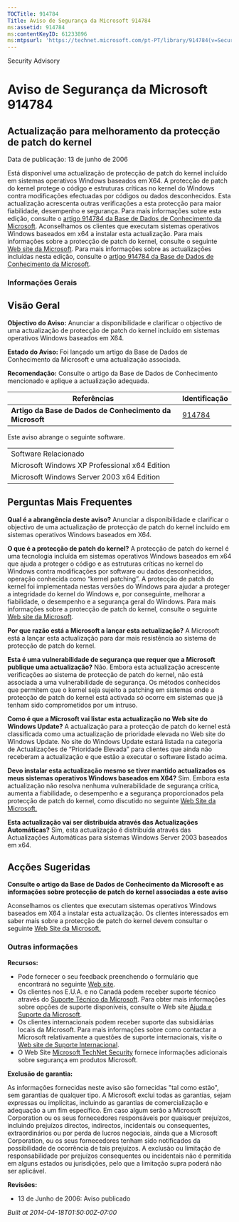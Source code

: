 ```yaml
---
TOCTitle: 914784
Title: Aviso de Segurança da Microsoft 914784
ms:assetid: 914784
ms:contentKeyID: 61233896
ms:mtpsurl: 'https://technet.microsoft.com/pt-PT/library/914784(v=Security.10)'
---
```


Security Advisory

Aviso de Segurança da Microsoft 914784
======================================

Actualização para melhoramento da protecção de patch do kernel
--------------------------------------------------------------

Data de publicação: 13 de junho de 2006

Está disponível uma actualização de protecção de patch do kernel incluído em sistemas operativos Windows baseados em X64. A protecção de patch do kernel protege o código e estruturas críticas no kernel do Windows contra modificações efectuadas por códigos ou dados desconhecidos. Esta actualização acrescenta outras verificações a esta protecção para maior fiabilidade, desempenho e segurança. Para mais informações sobre esta edição, consulte o [artigo 914784 da Base de Dados de Conhecimento da Microsoft](http://support.microsoft.com/kb/891861). Aconselhamos os clientes que executam sistemas operativos Windows baseados em x64 a instalar esta actualização. Para mais informações sobre a protecção de patch do kernel, consulte o seguinte [Web site da Microsoft](http://www.microsoft.com/whdc/driver/kernel/64bitpatch_faq.mspx). Para mais informações sobre as actualizações incluídas nesta edição, consulte o [artigo 914784 da Base de Dados de Conhecimento da Microsoft](http://support.microsoft.com/kb/891861).

### Informações Gerais

Visão Geral
-----------

<span></span>
**Objectivo do Aviso:** Anunciar a disponibilidade e clarificar o objectivo de uma actualização de protecção de patch do kernel incluído em sistemas operativos Windows baseados em X64.

**Estado do Aviso:** Foi lançado um artigo da Base de Dados de Conhecimento da Microsoft e uma actualização associada.

**Recomendação:** Consulte o artigo da Base de Dados de Conhecimento mencionado e aplique a actualização adequada.

| Referências                                              | Identificação                                    |
|----------------------------------------------------------|--------------------------------------------------|
| **Artigo da Base de Dados de Conhecimento da Microsoft** | [914784](http://support.microsoft.com/kb/891861) |

Este aviso abrange o seguinte software.

|                                               |
|-----------------------------------------------|
| Software Relacionado                          |
| Microsoft Windows XP Professional x64 Edition |
| Microsoft Windows Server 2003 x64 Edition     |

Perguntas Mais Frequentes
-------------------------

<span></span>
**Qual é a abrangência deste aviso?**
Anunciar a disponibilidade e clarificar o objectivo de uma actualização de protecção de patch do kernel incluído em sistemas operativos Windows baseados em X64.

**O que é a protecção de patch do kernel?**
A protecção de patch do kernel é uma tecnologia incluída em sistemas operativos Windows baseados em x64 que ajuda a proteger o código e as estruturas críticas no kernel do Windows contra modificações por software ou dados desconhecidos, operação conhecida como “kernel patching”. A protecção de patch do kernel foi implementada nestas versões do Windows para ajudar a proteger a integridade do kernel do Windows e, por conseguinte, melhorar a fiabilidade, o desempenho e a segurança geral do Windows. Para mais informações sobre a protecção de patch do kernel, consulte o seguinte [Web site da Microsoft](http://www.microsoft.com/whdc/driver/kernel/64bitpatch_faq.mspx).

**Por que razão está a Microsoft a lançar esta actualização?**
A Microsoft está a lançar esta actualização para dar mais resistência ao sistema de protecção de patch do kernel.

**Esta é uma vulnerabilidade de segurança que requer que a Microsoft publique uma actualização?**
Não. Embora esta actualização acrescente verificações ao sistema de protecção de patch do kernel, não está associada a uma vulnerabilidade de segurança. Os métodos conhecidos que permitem que o kernel seja sujeito a patching em sistemas onde a protecção de patch do kernel está activada só ocorre em sistemas que já tenham sido comprometidos por um intruso.

**Como é que a Microsoft vai listar esta actualização no Web site do Windows Update?**
A actualização para a protecção de patch do kernel está classificada como uma actualização de prioridade elevada no Web site do Windows Update. No site do Windows Update estará listada na categoria de Actualizações de “Prioridade Elevada” para clientes que ainda não receberam a actualização e que estão a executar o software listado acima.

**Devo instalar esta actualização mesmo se tiver mantido actualizados os meus sistemas operativos Windows baseados em X64?**
Sim. Embora esta actualização não resolva nenhuma vulnerabilidade de segurança crítica, aumenta a fiabilidade, o desempenho e a segurança proporcionados pela protecção de patch do kernel, como discutido no seguinte [Web Site da Microsoft.](http://www.microsoft.com/whdc/driver/kernel/64bitpatch_faq.mspx)

**Esta actualização vai ser distribuída através das Actualizações Automáticas?**
Sim, esta actualização é distribuída através das Actualizações Automáticas para sistemas Windows Server 2003 baseados em x64.

Acções Sugeridas
----------------

<span></span>
**Consulte o artigo da Base de Dados de Conhecimento da Microsoft e as informações sobre protecção de patch do kernel associadas a este aviso**

Aconselhamos os clientes que executam sistemas operativos Windows baseados em X64 a instalar esta actualização. Os clientes interessados em saber mais sobre a protecção de patch do kernel devem consultar o seguinte [Web Site da Microsoft.](http://www.microsoft.com/whdc/driver/kernel/64bitpatch_faq.mspx)

### Outras informações

**Recursos:**

-   Pode fornecer o seu feedback preenchendo o formulário que encontrará no seguinte [Web site](https://support.microsoft.com/common/survey.aspx?scid=sw;en;1257&amp;showpage=1&amp;ws=technet&amp;sd=tech).
-   Os clientes nos E.U.A. e no Canadá podem receber suporte técnico através do [Suporte Técnico da Microsoft](http://go.microsoft.com/fwlink/?linkid=21131). Para obter mais informações sobre opções de suporte disponíveis, consulte o Web site [Ajuda e Suporte da Microsoft](http://support.microsoft.com).
-   Os clientes internacionais podem receber suporte das subsidiárias locais da Microsoft. Para mais informações sobre como contactar a Microsoft relativamente a questões de suporte internacionais, visite o [Web site de Suporte Internacional](http://go.microsoft.com/fwlink/?linkid=21155).
-   O Web Site [Microsoft TechNet Security](http://go.microsoft.com/fwlink/?linkid=21132) fornece informações adicionais sobre segurança em produtos Microsoft.

**Exclusão de garantia:**

As informações fornecidas neste aviso são fornecidas "tal como estão", sem garantias de qualquer tipo. A Microsoft exclui todas as garantias, sejam expressas ou implícitas, incluindo as garantias de comercialização e adequação a um fim específico. Em caso algum serão a Microsoft Corporation ou os seus fornecedores responsáveis por quaisquer prejuízos, incluindo prejuízos directos, indirectos, incidentais ou consequentes, extraordinários ou por perda de lucros negociais, ainda que a Microsoft Corporation, ou os seus fornecedores tenham sido notificados da possibilidade de ocorrência de tais prejuízos. A exclusão ou limitação de responsabilidade por prejuízos consequentes ou incidentais não é permitida em alguns estados ou jurisdições, pelo que a limitação supra poderá não ser aplicável.

**Revisões:**

-   13 de Junho de 2006: Aviso publicado

*Built at 2014-04-18T01:50:00Z-07:00*
